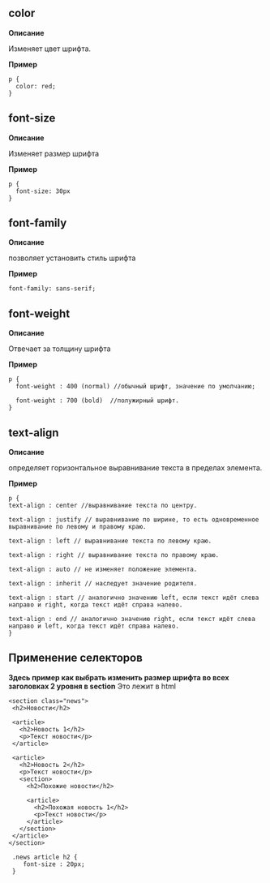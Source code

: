 ## color
**Описание**

Изменяет цвет шрифта.

**Пример**
```
p {
  color: red;
}
```
## font-size 
**Описание**

Изменяет размер шрифта

**Пример**

```
p {
  font-size: 30px
}
```

## font-family
**Описание**

позволяет установить стиль шрифта 

**Пример**

```font-family: sans-serif;```

## font-weight
**Описание**

Отвечает за толщину шрифта

**Пример**
```
p {
  font-weight : 400 (normal) //обычный шрифт, значение по умолчанию;

  font-weight : 700 (bold)  //полужирный шрифт.
}
```
## text-align 
**Описание**

определяет горизонтальное выравнивание текста в пределах элемента.

**Пример**
```
p {
text-align : center //выравнивание текста по центру.

text-align : justify // выравнивание по ширине, то есть одновременное выравнивание по левому и правому краю.

text-align : left // выравнивание текста по левому краю.

text-align : right // выравнивание текста по правому краю.

text-align : auto // не изменяет положение элемента.

text-align : inherit // наследует значение родителя.

text-align : start // аналогично значению left, если текст идёт слева направо и right, когда текст идёт справа налево.

text-align : end // аналогично значению right, если текст идёт слева направо и left, когда текст идёт справа налево.
}
```

## Применение селекторов
 **Здесь пример как выбрать изменить размер шрифта во всех заголовках 2 уровня в section**
 Это лежит в html

 ```
 <section class="news">
  <h2>Новости</h2>

  <article>
    <h2>Новость 1</h2>
    <p>Текст новости</p>
  </article>

  <article>
    <h2>Новость 2</h2>
    <p>Текст новости</p>
    <section>
      <h2>Похожие новости</h2>

      <article>
        <h2>Похожая новость 1</h2>
        <p>Текст новости</p>
      </article>
    </section>
  </article>
</section>
```

```
 .news article h2 {
    font-size : 20px;
 }
 ```